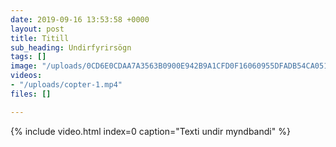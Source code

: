 ```yaml
---
date: 2019-09-16 13:53:58 +0000
layout: post
title: Titill
sub_heading: Undirfyrirsögn
tags: []
image: "/uploads/0CD6E0CDAA7A3563B0900E942B9A1CFD0F16060955DFADB54CA051456392E59C_713x0.jpg"
videos:
- "/uploads/copter-1.mp4"
files: []

---
```

{% include video.html index=0 caption="Texti undir myndbandi" %}
